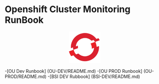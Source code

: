 # Openshift Cluster Monitoring RunBook
<p align="center">
  <img 
    width="100"
    height="100"
    src="images/ocp-logo.png"
  >
</p>
-[OU Dev Runbook] (OU-DEV/README.md)
-[OU PROD Runbook] (OU-PROD/README.md)
-[BSI DEV Rubbook] (BSI-DEV/README.md)

